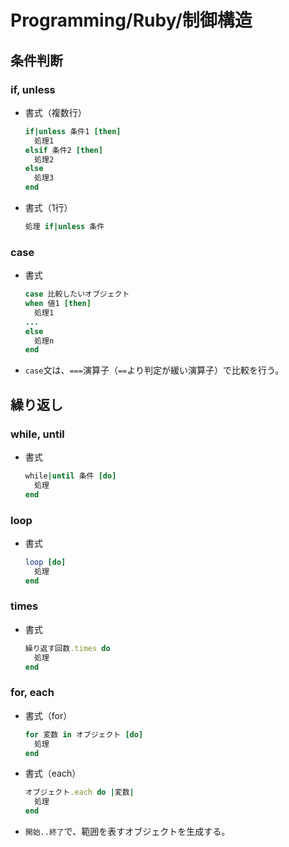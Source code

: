# Programming/Ruby/制御構造

## 条件判断

### if, unless

- 書式（複数行）

  ```ruby
  if|unless 条件1 [then]
    処理1
  elsif 条件2 [then]
    処理2
  else
    処理3
  end
  ```

- 書式（1行）

  ```ruby
  処理 if|unless 条件
  ```

### case

- 書式

  ```ruby
  case 比較したいオブジェクト
  when 値1 [then]
    処理1
  ...
  else 
    処理n
  end
  ```

- `case`文は、`===`演算子（`==`より判定が緩い演算子）で比較を行う。

## 繰り返し

### while, until

- 書式

  ```ruby
  while|until 条件 [do]
    処理
  end
  ```

### loop

- 書式

  ```ruby
  loop [do]
    処理
  end
  ```

### times

- 書式

  ```ruby
  繰り返す回数.times do
    処理
  end
  ```

### for, each

- 書式（for）

  ```ruby
  for 変数 in オブジェクト [do]
    処理
  end
  ```

- 書式（each）

  ```ruby
  オブジェクト.each do |変数|
    処理
  end
  ```

- `開始..終了`で、範囲を表すオブジェクトを生成する。
